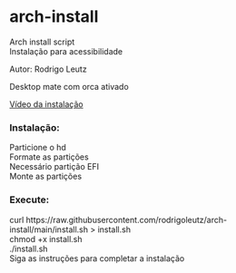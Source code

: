 # arch-install
Arch install script<br>
Instalação para acessibilidade<br>

Autor:	Rodrigo Leutz<br>

Desktop mate com orca ativado<br>

<a href="https://www.youtube.com/watch?v=OFdDz6o2eRk">Vídeo da instalação</a><br>

<h3>Instalação:</h3>
Particione o hd<br>
Formate as partições<br>
Necessário partição EFI<br>
Monte as partições<br>

<h3>Execute:</h3> 
curl https://raw.githubusercontent.com/rodrigoleutz/arch-install/main/install.sh > install.sh<br>
chmod +x install.sh<br>
./install.sh<br>
Siga as instruções para completar a instalação<br>
